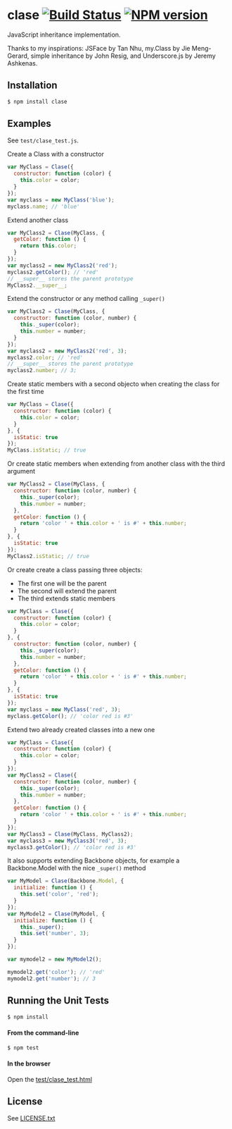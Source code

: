 # clase [![Build Status](https://travis-ci.org/dciccale/clase.png?branch=master)](https://travis-ci.org/dciccale/clase) [![NPM version](https://badge.fury.io/js/clase.png)](http://badge.fury.io/js/clase)

JavaScript inheritance implementation.

Thanks to my inspirations: JSFace by Tan Nhu, my.Class by Jie Meng-Gerard, simple inheritance by
John Resig, and Underscore.js by Jeremy Ashkenas.

## Installation

```bash
$ npm install clase
```

## Examples
See `test/clase_test.js`.

Create a Class with a constructor
```javascript
var MyClass = Clase({
  constructor: function (color) {
    this.color = color;
  }
});
var myclass = new MyClass('blue');
myclass.name; // 'blue'
```

Extend another class
```javascript
var MyClass2 = Clase(MyClass, {
  getColor: function () {
    return this.color;
  }
});
var myclass2 = new MyClass2('red');
myclass2.getColor(); // 'red'
// __super__ stores the parent prototype
MyClass2.__super__;
```

Extend the constructor or any method calling `_super()`
```javascript
var MyClass2 = Clase(MyClass, {
  constructor: function (color, number) {
    this._super(color);
    this.number = number;
  }
});
var myclass2 = new MyClass2('red', 3);
myclass2.color; // 'red'
// __super__ stores the parent prototype
myclass2.number; // 3;
```

Create static members with a second objecto when creating the class for the first time
```javascript
var MyClass = Clase({
  constructor: function (color) {
    this.color = color;
  }
}, {
  isStatic: true
});
MyClass.isStatic; // true
```

Or create static members when extending from another class with the third argument
```javascript
var MyClass2 = Clase(MyClass, {
  constructor: function (color, number) {
    this._super(color);
    this.number = number;
  },
  getColor: function () {
    return 'color ' + this.color + ' is #' + this.number;
  }
}, {
  isStatic: true
});
MyClass2.isStatic; // true
```

Or create create a class passing three objects:
- The first one will be the parent
- The second will extend the parent
- The third extends static members

```javascript
var MyClass = Clase({
  constructor: function (color) {
    this.color = color;
  }
}, {
  constructor: function (color, number) {
    this._super(color);
    this.number = number;
  },
  getColor: function () {
    return 'color ' + this.color + ' is #' + this.number;
  }
}, {
  isStatic: true
});
var myclass = new MyClass('red', 3);
myclass.getColor(); // 'color red is #3'
```

Extend two already created classes into a new one
```javascript
var MyClass = Clase({
  constructor: function (color) {
    this.color = color;
  }
});
var MyClass2 = Clase({
  constructor: function (color, number) {
    this._super(color);
    this.number = number;
  },
  getColor: function () {
    return 'color ' + this.color + ' is #' + this.number;
  }
});
var MyClass3 = Clase(MyClass, MyClass2);
var myclass3 = new MyClass3('red', 3);
myclass3.getColor(); // 'color red is #3'
```

It also supports extending Backbone objects, for example a Backbone.Model with the nice `_super()` method
```javascript
var MyModel = Clase(Backbone.Model, {
  initialize: function () {
    this.set('color', 'red');
  }
});
var MyModel2 = Clase(MyModel, {
  initialize: function () {
    this._super();
    this.set('number', 3);
  }
});

var mymodel2 = new MyModel2();

mymodel2.get('color'); // 'red'
mymodel2.get('number'); // 3
```

## Running the Unit Tests

```bash
$ npm install
```

#### From the command-line
```bash
$ npm test
```

#### In the browser
Open the [test/clase_test.html](http://denis.io/clase/test/clase_test.html)


## License
See [LICENSE.txt](https://raw.github.com/dciccale/clase/master/LICENSE.txt)
